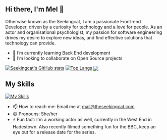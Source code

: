 ## Hi there, I'm Mel 👋

Otherwise known as the Seekingcat, I am a passionate Front-end Developer, driven by a curiosity for technology and a love for people. As an actor and organisational psychologist, my passion for software engineering drives my desire to explore new ideas, and find effective solutions that technology can provide.

- 🌱 I’m currently learning Back End development
- 👯 I’m looking to collaborate on Open Source projects

<!--

Here are some ideas to get you started:

- 🔭 I’m currently working on ...
- 🌱 I’m currently learning ...
- 👯 I’m looking to collaborate on ...
- 🤔 I’m looking for help with ...
- 💬 Ask me about ...
-->

[![Seekingcat's GitHub stats](https://github-readme-stats.vercel.app/api?username=seekingcat&theme=cobalt&show_icons=true)](https://github.com/seekingcat/github-readme-stats)
[![Top Langs](https://github-readme-stats.vercel.app/api/top-langs/?username=seekingcat&layout=donut)](https://github.com/seekingcat/github-readme-stats)
<img src="https://github-readme-streak-stats.herokuapp.com/?user=seekingcat&theme=tokyonight&hide_border=false" align="center">

## My Skills
[![My Skills](https://skillicons.dev/icons?i=js,html,css,express,nodejs,mongodb)](https://skillicons.dev)

- 📫 How to reach me: Email me at mail@theseekingcat.com
- 😄 Pronouns: She/her
- ⚡ Fun fact: I'm a working actor as well, currently in the West End in Hadestown. Also recently filmed something fun for the BBC, keep an eye out for a release date for the series.
